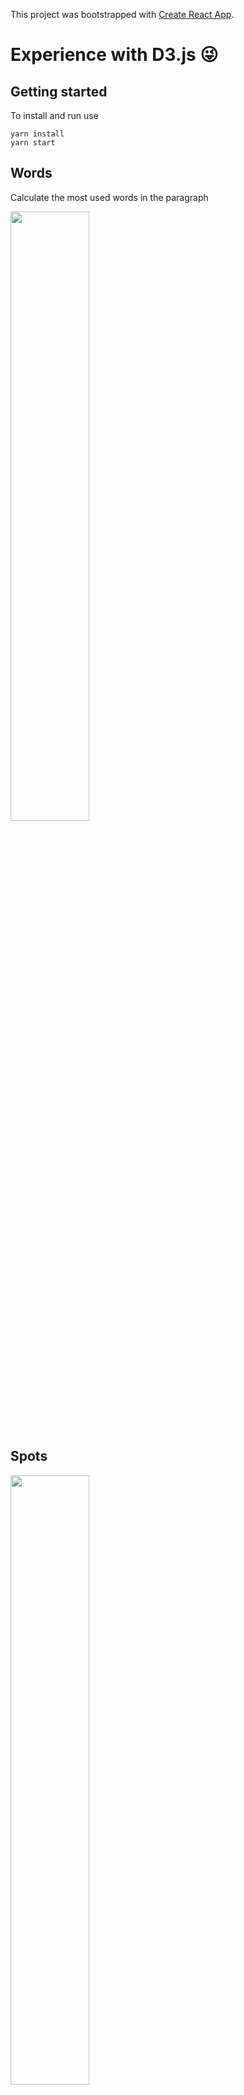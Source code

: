 This project was bootstrapped with [Create React App](https://github.com/facebookincubator/create-react-app).

# Experience with D3.js :stuck_out_tongue_winking_eye:

## Getting started

To install and run use

```
yarn install 
yarn start
```

## Words

Calculate the most used words in the paragraph

<img src="https://user-images.githubusercontent.com/22913344/39038356-012b505a-448c-11e8-8fbf-71d512ba4b4e.gif" data-canonical-src="https://user-images.githubusercontent.com/22913344/39038356-012b505a-448c-11e8-8fbf-71d512ba4b4e.gif" width="50%" />

## Spots

<img src="https://user-images.githubusercontent.com/22913344/39038638-b18ca638-448c-11e8-9ed0-7516d4cc6072.gif" data-canonical-src="https://user-images.githubusercontent.com/22913344/39038638-b18ca638-448c-11e8-9ed0-7516d4cc6072.gif" width="50%" />


To be continue...
